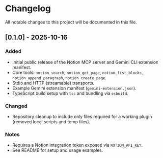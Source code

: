 # Changelog

All notable changes to this project will be documented in this file.

## [0.1.0] - 2025-10-16

### Added
- Initial public release of the Notion MCP server and Gemini CLI extension manifest.
- Core tools: `notion_search`, `notion_get_page`, `notion_list_blocks`, `notion_append_paragraph`, `notion_create_page`.
- Stdio and HTTP (streamable) transports.
- Example Gemini extension manifest (`gemini-extension.json`).
- TypeScript build setup with `tsc` and bundling via `esbuild`.

### Changed
- Repository cleanup to include only files required for a working plugin (removed local scripts and temp files).

### Notes
- Requires a Notion integration token exposed via `NOTION_API_KEY`.
- See README for setup and usage examples.

